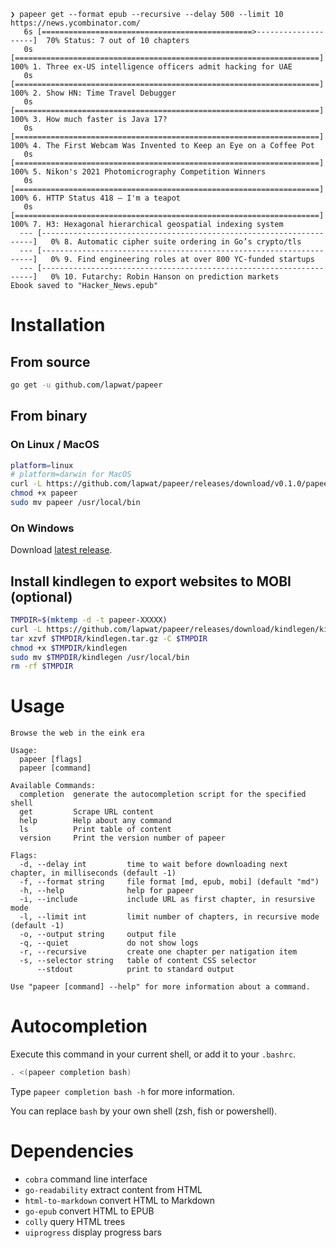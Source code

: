 ```
❯ papeer get --format epub --recursive --delay 500 --limit 10 https://news.ycombinator.com/
   6s [===============================================>--------------------]  70% Status: 7 out of 10 chapters
   0s [====================================================================] 100% 1. Three ex-US intelligence officers admit hacking for UAE
   0s [====================================================================] 100% 2. Show HN: Time Travel Debugger
   0s [====================================================================] 100% 3. How much faster is Java 17?
   0s [====================================================================] 100% 4. The First Webcam Was Invented to Keep an Eye on a Coffee Pot
   0s [====================================================================] 100% 5. Nikon's 2021 Photomicrography Competition Winners
   0s [====================================================================] 100% 6. HTTP Status 418 – I'm a teapot
   0s [====================================================================] 100% 7. H3: Hexagonal hierarchical geospatial indexing system
  --- [--------------------------------------------------------------------]   0% 8. Automatic cipher suite ordering in Go’s crypto/tls
  --- [--------------------------------------------------------------------]   0% 9. Find engineering roles at over 800 YC-funded startups
  --- [--------------------------------------------------------------------]   0% 10. Futarchy: Robin Hanson on prediction markets
Ebook saved to "Hacker_News.epub"
```

# Installation

## From source

```sh
go get -u github.com/lapwat/papeer
```

## From binary

### On Linux / MacOS

```sh
platform=linux
# platform=darwin for MacOS
curl -L https://github.com/lapwat/papeer/releases/download/v0.1.0/papeer-v0.1.0-$platform-amd64 > papeer
chmod +x papeer
sudo mv papeer /usr/local/bin
```

### On Windows

Download [latest release](https://github.com/lapwat/papeer/releases/download/v0.1.0/papeer-v0.1.0-windows-amd64.exe).

## Install kindlegen to export websites to MOBI (optional)

```sh
TMPDIR=$(mktemp -d -t papeer-XXXXX)
curl -L https://github.com/lapwat/papeer/releases/download/kindlegen/kindlegen_linux_2.6_i386_v2_9.tar.gz > $TMPDIR/kindlegen.tar.gz
tar xzvf $TMPDIR/kindlegen.tar.gz -C $TMPDIR
chmod +x $TMPDIR/kindlegen
sudo mv $TMPDIR/kindlegen /usr/local/bin
rm -rf $TMPDIR
```

# Usage

```
Browse the web in the eink era

Usage:
  papeer [flags]
  papeer [command]

Available Commands:
  completion  generate the autocompletion script for the specified shell
  get         Scrape URL content
  help        Help about any command
  ls          Print table of content
  version     Print the version number of papeer

Flags:
  -d, --delay int         time to wait before downloading next chapter, in milliseconds (default -1)
  -f, --format string     file format [md, epub, mobi] (default "md")
  -h, --help              help for papeer
  -i, --include           include URL as first chapter, in resursive mode
  -l, --limit int         limit number of chapters, in recursive mode (default -1)
  -o, --output string     output file
  -q, --quiet             do not show logs
  -r, --recursive         create one chapter per natigation item
  -s, --selector string   table of content CSS selector
      --stdout            print to standard output

Use "papeer [command] --help" for more information about a command.
```

# Autocompletion

Execute this command in your current shell, or add it to your `.bashrc`.

```sh
. <(papeer completion bash)
```

Type `papeer completion bash -h` for more information.

You can replace `bash` by your own shell (zsh, fish or powershell).

# Dependencies

- `cobra` command line interface
- `go-readability` extract content from HTML
- `html-to-markdown` convert HTML to Markdown
- `go-epub` convert HTML to EPUB
- `colly` query HTML trees
- `uiprogress` display progress bars
